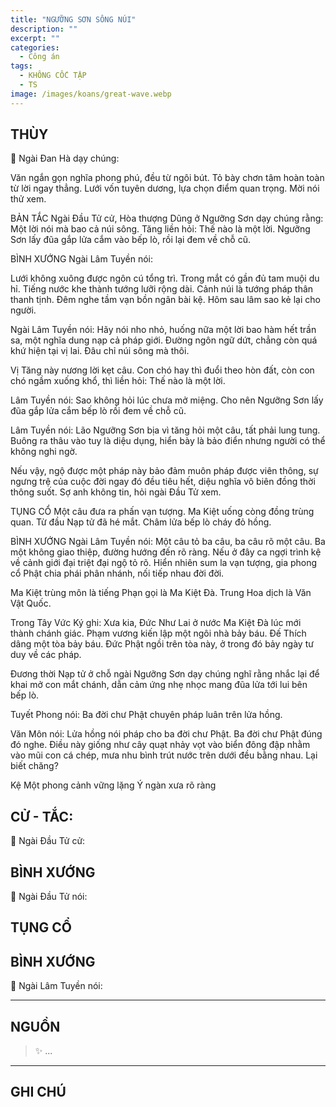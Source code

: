 ```yaml
---
title: "NGƯỠNG SƠN SÔNG NÚI"
description: ""
excerpt: ""
categories:
  - Công án
tags:
  - KHÔNG CỐC TẬP
  - TS 
image: /images/koans/great-wave.webp
---
```


## THÙY

📢 Ngài Đan Hà dạy chúng:

Văn ngắn gọn nghĩa phong phú, đều từ ngôi bút. Tỏ bày chơn tâm hoàn toàn từ lời ngay thẳng. Lưới vốn tuyên dương, lựa chọn điểm quan trọng. Mời nói thử xem.

BẢN TẮC
Ngài Đầu Tử cử, Hòa thượng Dũng ở Ngưỡng Sơn dạy chúng rằng: Một lời nói mà bao cả núi sông.
Tăng liền hỏi: Thế nào là một lời.
Ngưỡng Sơn lấy đũa gắp lửa cắm vào bếp lò, rồi lại đem về chỗ cũ.

BÌNH XƯỚNG
Ngài Lâm Tuyền nói:

Lưới không xuông được ngôn cú tổng trì.
Trong mắt có gần đủ tam muội du hỉ.
Tiếng nước khe thành tướng lưỡi rộng dài.
Cảnh núi là tướng pháp thân thanh tịnh.
Đêm nghe tầm vạn bồn ngân bài kệ.
Hôm sau lâm sao kẻ lại cho người.

Ngài Lâm Tuyền nói: Hãy nói nho nhỏ, huống nữa một lời bao hàm hết trần sa, một nghĩa dung nạp cả pháp giới. Đường ngôn ngữ dứt, chẳng còn quá khứ hiện tại vị lai. Đâu chỉ núi sông mà thôi.

Vị Tăng này nương lời kẹt câu. Con chó hay thì đuổi theo hòn đất, còn con chó ngầm xuống khổ, thì liền hỏi: Thế nào là một lời.

Lâm Tuyền nói: Sao không hỏi lúc chưa mở miệng. Cho nên Ngưỡng Sơn lấy đũa gắp lửa cắm bếp lò rồi đem về chỗ cũ.

Lâm Tuyền nói: Lão Ngưỡng Sơn bịa vì tăng hỏi một câu, tất phải lung tung. Buông ra thâu vào tuy là diệu dụng, hiển bày là bảo điển nhưng người có thể không nghi ngờ.

Nếu vậy, ngộ được một pháp này bảo đảm muôn pháp được viên thông, sự ngưng trệ của cuộc đời ngay đó đều tiêu hết, diệu nghĩa vô biên đồng thời thông suốt. Sợ anh không tin, hỏi ngài Đầu Tử xem.

TỤNG CỔ
Một câu đưa ra phấn vạn tượng.
Ma Kiệt uống còng đồng trùng quan.
Từ đầu Nạp tử đã hé mắt.
Châm lửa bếp lò cháy đỏ hồng.

BÌNH XƯỚNG
Ngài Lâm Tuyền nói: Một câu tỏ ba câu, ba câu rõ một câu. Ba một không giao thiệp, đường hướng đến rõ ràng. Nếu ở đây ca ngợi trình kệ về cảnh giới đại triệt đại ngộ tỏ rõ. Hiển nhiên sum la vạn tượng, gia phong cổ Phật chia phái phân nhánh, nối tiếp nhau đời đời.

Ma Kiệt trùng môn là tiếng Phạn gọi là Ma Kiệt Đà. Trung Hoa dịch là Văn Vật Quốc.

Trong Tây Vức Ký ghi: Xưa kia, Đức Như Lai ở nước Ma Kiệt Đà lúc mới thành chánh giác. Phạm vương kiến lập một ngôi nhà bảy báu. Đế Thích dâng một tòa bảy báu. Đức Phật ngồi trên tòa này, ở trong đó bảy ngày tư duy về các pháp.

Đương thời Nạp tử ở chỗ ngài Ngưỡng Sơn dạy chúng nghĩ rằng nhắc lại để khai mở con mắt chánh, dẫn cảm ứng nhẹ nhọc mang đũa lửa tới lui bên bếp lò.

Tuyết Phong nói: Ba đời chư Phật chuyên pháp luân trên lửa hồng.

Văn Môn nói: Lửa hồng nói pháp cho ba đời chư Phật. Ba đời chư Phật đúng đó nghe. Điều này giống như cây quạt nhảy vọt vào biển đông đập nhằm vào mũi con cá chép, mưa nhu bình trút nước trên dưới đều bằng nhau. Lại biết chăng?

Kệ
Một phong cảnh vững lặng
Ý ngàn xưa rõ ràng

## CỬ - TẮC:

📢 Ngài Đầu Tử cử:

> 

## BÌNH XƯỚNG

📢 Ngài Đầu Tử nói:


## TỤNG CỔ

> 

## BÌNH XƯỚNG

📢 Ngài Lâm Tuyền nói:



<hr class="blog-rule" />

## NGUỒN

> ✨ ...

<hr class="blog-rule" />

## GHI CHÚ

[^1]: ⭐️ <a href="/masters/Baizhang-Huaihai" target="_blank">🔗 TS </a>


